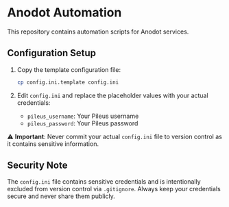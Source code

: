 # Anodot Automation

This repository contains automation scripts for Anodot services.

## Configuration Setup

1. Copy the template configuration file:
   ```bash
   cp config.ini.template config.ini
   ```

2. Edit `config.ini` and replace the placeholder values with your actual credentials:
   - `pileus_username`: Your Pileus username
   - `pileus_password`: Your Pileus password

⚠️ **Important**: Never commit your actual `config.ini` file to version control as it contains sensitive information.

## Security Note

The `config.ini` file contains sensitive credentials and is intentionally excluded from version control via `.gitignore`. Always keep your credentials secure and never share them publicly. 
